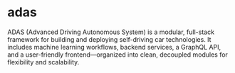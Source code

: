 # adas
ADAS (Advanced Driving Autonomous System) is a modular, full-stack framework for building and deploying self-driving car technologies. It includes machine learning workflows, backend services, a GraphQL API, and a user-friendly frontend—organized into clean, decoupled modules for flexibility and scalability.

